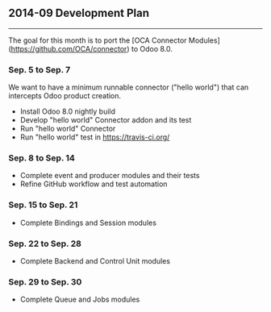 ## 2014-09 Development Plan
---

The goal for this month is to port the [OCA Connector Modules]
(https://github.com/OCA/connector) to Odoo 8.0. 

### Sep. 5 to Sep. 7

We want to have a minimum runnable connector ("hello world") 
that can intercepts Odoo product creation. 

* Install Odoo 8.0 nightly build
* Develop "hello world" Connector addon and its test
* Run "hello world" Connector 
* Run "hello world" test in https://travis-ci.org/
  
### Sep. 8 to Sep. 14

* Complete event and producer modules and their tests
* Refine GitHub workflow and test automation

### Sep. 15 to Sep. 21

* Complete Bindings and Session modules

### Sep. 22 to Sep. 28
  
* Complete Backend and Control Unit modules

### Sep. 29 to Sep. 30

* Complete Queue and Jobs modules
